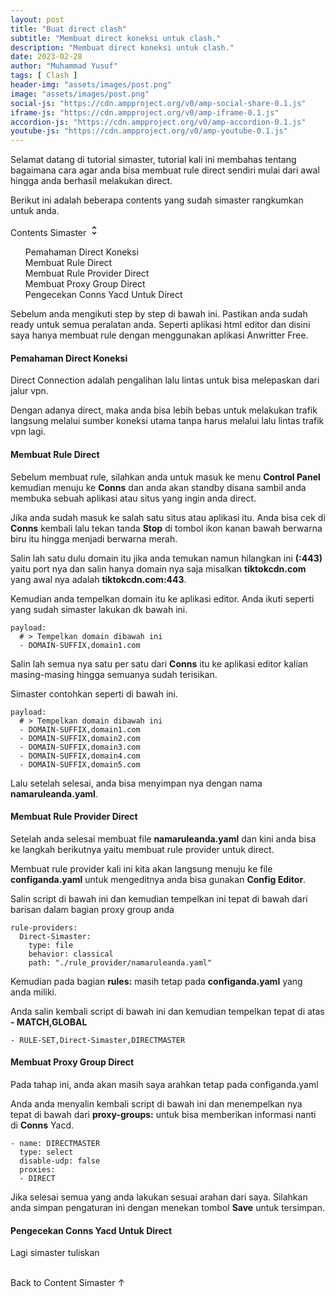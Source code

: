 ```yaml
---
layout: post
title: "Buat direct clash"
subtitle: "Membuat direct koneksi untuk clash."
description: "Membuat direct koneksi untuk clash."
date: 2023-02-28
author: "Muhammad Yusuf"
tags: [ Clash ]
header-img: "assets/images/post.png"
image: "assets/images/post.png"
social-js: "https://cdn.ampproject.org/v0/amp-social-share-0.1.js"
iframe-js: "https://cdn.ampproject.org/v0/amp-iframe-0.1.js"
accordion-js: "https://cdn.ampproject.org/v0/amp-accordion-0.1.js"
youtube-js: "https://cdn.ampproject.org/v0/amp-youtube-0.1.js"
---
```


<p>Selamat datang di tutorial simaster, tutorial kali ini membahas tentang bagaimana cara agar anda bisa membuat rule direct sendiri mulai dari awal hingga anda berhasil melakukan direct.</p>
<p>Berikut ini adalah beberapa contents yang sudah simaster rangkumkan untuk anda.</p>

<div id="btn_toc" on="tap:toc.toggleVisibility" role='button' tabindex='0'>Contents Simaster <svg width="18" height="18" viewBox="0 0 24 24"><path fill="#000000" d="M12,18.17L8.83,15L7.42,16.41L12,21L16.59,16.41L15.17,15M12,5.83L15.17,9L16.58,7.59L12,3L7.41,7.59L8.83,9L12,5.83Z" /></svg></div>
<div id="toc">
<ol>
  <li><a href="#toc_1" title="Pemahaman Direct Koneksi">Pemahaman Direct Koneksi</a></li>
  <li><a href="#toc_2" title="Membuat Rule Direct">Membuat Rule Direct</a></li>
  <li><a href="#toc_3" title="Membuat Rule Provider Direct">Membuat Rule Provider Direct</a></li>
  <li><a href="#toc_4" title="Membuat Proxy Group Direct">Membuat Proxy Group Direct</a></li>
  <li><a href="#toc_5" title="Pengecekan Conns Yacd Untuk Direct">Pengecekan Conns Yacd Untuk Direct</a></li>
</ol>
</div>

<p>Sebelum anda mengikuti step by step di bawah ini. Pastikan anda sudah ready untuk semua peralatan anda.
Seperti aplikasi html editor dan disini saya hanya membuat rule dengan menggunakan aplikasi Anwritter Free.</p>

<h4 id="toc_1">Pemahaman Direct Koneksi</h4>
<p>Direct Connection adalah pengalihan lalu lintas untuk bisa melepaskan dari jalur vpn.</p>
<p>Dengan adanya direct, maka anda bisa lebih bebas untuk melakukan trafik langsung melalui sumber koneksi utama tanpa harus melalui lalu lintas trafik vpn lagi.</p>

<h4 id="toc_2">Membuat Rule Direct</h4>
<p>Sebelum membuat rule, silahkan anda untuk masuk ke menu <b>Control Panel</b> kemudian menuju ke <b>Conns</b> dan anda akan standby disana sambil anda membuka sebuah aplikasi atau situs yang ingin anda direct.</p>
<p>Jika anda sudah masuk ke salah satu situs atau aplikasi itu. Anda bisa cek di <b>Conns</b> kembali lalu tekan tanda <b>Stop</b> di tombol ikon kanan bawah berwarna biru itu hingga menjadi berwarna merah.</p>
<p>Salin lah satu dulu domain itu jika anda temukan namun hilangkan ini <b>(:443)</b> yaitu port nya dan salin hanya domain nya saja misalkan <b>tiktokcdn.com</b> yang awal nya adalah <b>tiktokcdn.com:443</b>.</p>
<p>Kemudian anda tempelkan domain itu ke aplikasi editor. Anda ikuti seperti yang sudah simaster lakukan dk bawah ini.</p>

```
payload:
  # > Tempelkan domain dibawah ini
  - DOMAIN-SUFFIX,domain1.com
```

<p>Salin lah semua nya satu per satu dari <b>Conns</b> itu ke aplikasi editor kalian masing-masing hingga semuanya sudah terisikan.</p>
<p>Simaster contohkan seperti di bawah ini.</p>

```
payload:
  # > Tempelkan domain dibawah ini
  - DOMAIN-SUFFIX,domain1.com
  - DOMAIN-SUFFIX,domain2.com
  - DOMAIN-SUFFIX,domain3.com
  - DOMAIN-SUFFIX,domain4.com
  - DOMAIN-SUFFIX,domain5.com
```

<p>Lalu setelah selesai, anda bisa menyimpan nya dengan nama <b>namaruleanda.yaml</b>.</p>

<h4 id="toc_3">Membuat Rule Provider Direct</h4>
<p>Setelah anda selesai membuat file <b>namaruleanda.yaml</b> dan kini anda bisa ke langkah berikutnya yaitu membuat rule provider untuk direct.</p>
<p>Membuat rule provider kali ini kita akan langsung menuju ke file <b>configanda.yaml</b> untuk mengeditnya anda bisa gunakan <b>Config Editor</b>.</p>
<p>Salin script di bawah ini dan kemudian tempelkan ini tepat di bawah dari barisan dalam bagian proxy group anda</p>

```
rule-providers:
  Direct-Simaster:
    type: file
    behavior: classical
    path: "./rule_provider/namaruleanda.yaml"
```

<p>Kemudian pada bagian <b>rules:</b> masih tetap pada <b>configanda.yaml</b> yang anda miliki.</p>
<p>Anda salin kembali script di bawah ini dan kemudian tempelkan tepat di atas <b>- MATCH,GLOBAL</b>

```
- RULE-SET,Direct-Simaster,DIRECTMASTER
```

<h4 id="toc_4">Membuat Proxy Group Direct</h4>
<p>Pada tahap ini, anda akan masih saya arahkan tetap pada configanda.yaml</p>
<p>Anda anda menyalin kembali script di bawah ini dan menempelkan nya tepat di bawah dari <b>proxy-groups:</b> untuk bisa memberikan informasi nanti di <b>Conns</b> Yacd.</p>

```
- name: DIRECTMASTER
  type: select
  disable-udp: false
  proxies:
  - DIRECT
```

<p>Jika selesai semua yang anda lakukan sesuai arahan dari saya. Silahkan anda simpan pengaturan ini dengan menekan tombol <b>Save</b> untuk tersimpan.</p>

<h4 id="toc_5">Pengecekan Conns Yacd Untuk Direct</h4>
<p>Lagi simaster tuliskan</p>

<amp-youtube width="480" height="270" layout="responsive" data-videoid="p8cE0Z_xPzM">
</amp-youtube>

<br>
<div class="back_toc" on="tap:toc.scrollTo('position' = 'center')" role="button" tabindex="0">Back to Content Simaster ↑</div>
<br>
